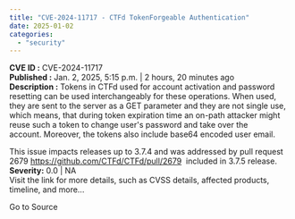 ```yaml
---
title: "CVE-2024-11717 - CTFd TokenForgeable Authentication"
date: 2025-01-02
categories: 
  - "security"
---
```


**CVE ID :** CVE-2024-11717  
**Published :** Jan. 2, 2025, 5:15 p.m. | 2 hours, 20 minutes ago  
**Description :** Tokens in CTFd used for account activation and password resetting can be used interchangeably for these operations. When used, they are sent to the server as a GET parameter and they are not single use, which means, that during token expiration time an on-path attacker might reuse such a token to change user's password and take over the account. Moreover, the tokens also include base64 encoded user email.

This issue impacts releases up to 3.7.4 and was addressed by pull request 2679 https://github.com/CTFd/CTFd/pull/2679  included in 3.7.5 release.  
**Severity:** 0.0 | NA  
Visit the link for more details, such as CVSS details, affected products, timeline, and more...

Go to Source
